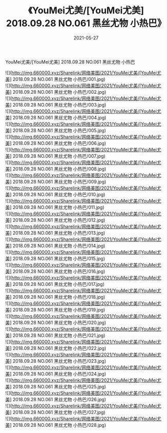 ﻿---
layout: post
title:  《YouMei尤美/[YouMei尤美] 2018.09.28 NO.061 黑丝尤物 小热巴》
date:   2021-05-27
img: http://img.660000.xyz/Sharelink/网络美图/2021/YouMei尤美/[YouMei尤美] 2018.09.28 NO.061 黑丝尤物 小热巴/000.jpg
categories: [美女, 清纯, 唯美]
---

YouMei尤美/[YouMei尤美] 2018.09.28 NO.061 黑丝尤物 小热巴

 ![](http://img.660000.xyz/Sharelink/网络美图/2021/YouMei尤美/[YouMei尤美] 2018.09.28 NO.061 黑丝尤物 小热巴/001.jpg) <br>![](http://img.660000.xyz/Sharelink/网络美图/2021/YouMei尤美/[YouMei尤美] 2018.09.28 NO.061 黑丝尤物 小热巴/002.jpg) <br>![](http://img.660000.xyz/Sharelink/网络美图/2021/YouMei尤美/[YouMei尤美] 2018.09.28 NO.061 黑丝尤物 小热巴/003.jpg) <br>![](http://img.660000.xyz/Sharelink/网络美图/2021/YouMei尤美/[YouMei尤美] 2018.09.28 NO.061 黑丝尤物 小热巴/004.jpg) <br>![](http://img.660000.xyz/Sharelink/网络美图/2021/YouMei尤美/[YouMei尤美] 2018.09.28 NO.061 黑丝尤物 小热巴/005.jpg) <br>![](http://img.660000.xyz/Sharelink/网络美图/2021/YouMei尤美/[YouMei尤美] 2018.09.28 NO.061 黑丝尤物 小热巴/006.jpg) <br>![](http://img.660000.xyz/Sharelink/网络美图/2021/YouMei尤美/[YouMei尤美] 2018.09.28 NO.061 黑丝尤物 小热巴/007.jpg) <br>![](http://img.660000.xyz/Sharelink/网络美图/2021/YouMei尤美/[YouMei尤美] 2018.09.28 NO.061 黑丝尤物 小热巴/008.jpg) <br>![](http://img.660000.xyz/Sharelink/网络美图/2021/YouMei尤美/[YouMei尤美] 2018.09.28 NO.061 黑丝尤物 小热巴/009.jpg) <br>![](http://img.660000.xyz/Sharelink/网络美图/2021/YouMei尤美/[YouMei尤美] 2018.09.28 NO.061 黑丝尤物 小热巴/010.jpg) <br>![](http://img.660000.xyz/Sharelink/网络美图/2021/YouMei尤美/[YouMei尤美] 2018.09.28 NO.061 黑丝尤物 小热巴/011.jpg) <br>![](http://img.660000.xyz/Sharelink/网络美图/2021/YouMei尤美/[YouMei尤美] 2018.09.28 NO.061 黑丝尤物 小热巴/012.jpg) <br>![](http://img.660000.xyz/Sharelink/网络美图/2021/YouMei尤美/[YouMei尤美] 2018.09.28 NO.061 黑丝尤物 小热巴/013.jpg) <br>![](http://img.660000.xyz/Sharelink/网络美图/2021/YouMei尤美/[YouMei尤美] 2018.09.28 NO.061 黑丝尤物 小热巴/014.jpg) <br>![](http://img.660000.xyz/Sharelink/网络美图/2021/YouMei尤美/[YouMei尤美] 2018.09.28 NO.061 黑丝尤物 小热巴/015.jpg) <br>![](http://img.660000.xyz/Sharelink/网络美图/2021/YouMei尤美/[YouMei尤美] 2018.09.28 NO.061 黑丝尤物 小热巴/016.jpg) <br>![](http://img.660000.xyz/Sharelink/网络美图/2021/YouMei尤美/[YouMei尤美] 2018.09.28 NO.061 黑丝尤物 小热巴/017.jpg) <br>![](http://img.660000.xyz/Sharelink/网络美图/2021/YouMei尤美/[YouMei尤美] 2018.09.28 NO.061 黑丝尤物 小热巴/018.jpg) <br>![](http://img.660000.xyz/Sharelink/网络美图/2021/YouMei尤美/[YouMei尤美] 2018.09.28 NO.061 黑丝尤物 小热巴/019.jpg) <br>![](http://img.660000.xyz/Sharelink/网络美图/2021/YouMei尤美/[YouMei尤美] 2018.09.28 NO.061 黑丝尤物 小热巴/020.jpg) <br>![](http://img.660000.xyz/Sharelink/网络美图/2021/YouMei尤美/[YouMei尤美] 2018.09.28 NO.061 黑丝尤物 小热巴/021.jpg) <br>![](http://img.660000.xyz/Sharelink/网络美图/2021/YouMei尤美/[YouMei尤美] 2018.09.28 NO.061 黑丝尤物 小热巴/022.jpg) <br>![](http://img.660000.xyz/Sharelink/网络美图/2021/YouMei尤美/[YouMei尤美] 2018.09.28 NO.061 黑丝尤物 小热巴/023.jpg) <br>![](http://img.660000.xyz/Sharelink/网络美图/2021/YouMei尤美/[YouMei尤美] 2018.09.28 NO.061 黑丝尤物 小热巴/024.jpg) <br>![](http://img.660000.xyz/Sharelink/网络美图/2021/YouMei尤美/[YouMei尤美] 2018.09.28 NO.061 黑丝尤物 小热巴/025.jpg) <br>![](http://img.660000.xyz/Sharelink/网络美图/2021/YouMei尤美/[YouMei尤美] 2018.09.28 NO.061 黑丝尤物 小热巴/026.jpg) <br>![](http://img.660000.xyz/Sharelink/网络美图/2021/YouMei尤美/[YouMei尤美] 2018.09.28 NO.061 黑丝尤物 小热巴/027.jpg) <br>![](http://img.660000.xyz/Sharelink/网络美图/2021/YouMei尤美/[YouMei尤美] 2018.09.28 NO.061 黑丝尤物 小热巴/028.jpg) <br>